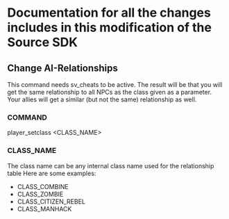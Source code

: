 # Documentation for all the changes includes in this modification of the Source SDK

## Change AI-Relationships

This command needs sv_cheats to be active.
The result will be that you will get the same relationship to all NPCs as the class given as a parameter.
Your allies will get a similar (but not the same) relationship as well.

### COMMAND
player_setclass <CLASS_NAME>

### CLASS_NAME
The class name can be any internal class name used for the relationship table
Here are some examples:
* CLASS_COMBINE
* CLASS_ZOMBIE
* CLASS_CITIZEN_REBEL
* CLASS_MANHACK